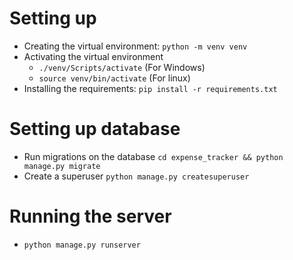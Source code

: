 # Setting up
- Creating the virtual environment: ```python -m venv venv```
- Activating the virtual environment
    - ```./venv/Scripts/activate``` (For Windows) 
    - ```source venv/bin/activate``` (For linux)
- Installing the requirements: ```pip install -r requirements.txt```

# Setting up database
- Run migrations on the database ```cd expense_tracker && python manage.py migrate```
- Create a superuser ```python manage.py createsuperuser```

# Running the server
- ```python manage.py runserver```